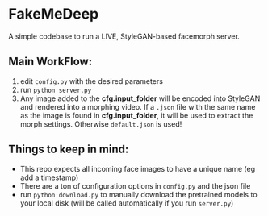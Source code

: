 # FakeMeDeep

A simple codebase to run a LIVE, StyleGAN-based facemorph server.

## Main WorkFlow:
1. edit ```config.py``` with the desired parameters
2. run ```python server.py```
3. Any image added to the **cfg.input_folder** will be encoded into StyleGAN and rendered into a morphing video. If a `.json` file with the same name as the image is found in **cfg.input_folder**, it will be used to extract the morph settings. Otherwise `default.json` is used!

## Things to keep in mind:
- This repo expects all incoming face images to have a unique name (eg add a timestamp)
- There are a ton of configuration options in ```config.py``` and the json file
- run ```python download.py``` to manually download the pretrained models to your local disk (will be called automatically if you run ```server.py```)
